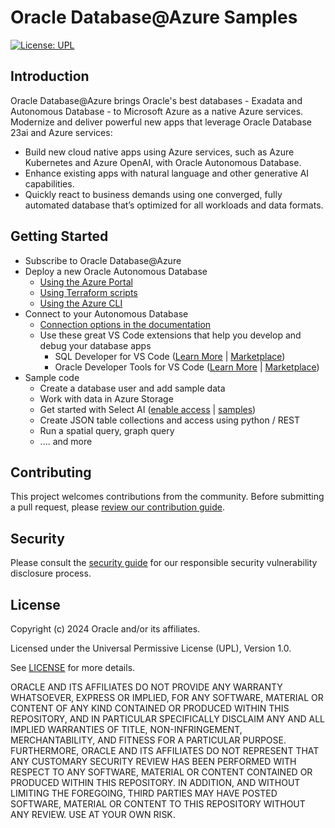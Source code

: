 # Oracle Database@Azure Samples

[![License: UPL](https://img.shields.io/badge/license-UPL-green)](https://img.shields.io/badge/license-UPL-green) 

## Introduction
Oracle Database@Azure brings Oracle's best databases - Exadata and Autonomous Database - to Microsoft Azure as a native Azure services. Modernize and deliver powerful new apps that leverage Oracle Database 23ai and Azure services:
* Build new cloud native apps using Azure services, such as Azure Kubernetes and Azure OpenAI, with Oracle Autonomous Database.
* Enhance existing apps with natural language and other generative AI capabilities.
* Quickly react to business demands using one converged, fully automated database that’s optimized for all workloads and data formats.

## Getting Started
* Subscribe to Oracle Database@Azure
* Deploy a new Oracle Autonomous Database 
    * [Using the Azure Portal](https://youtu.be/QOCvRr5CfeQ)
    * [Using Terraform scripts](https://github.com/oci-landing-zones/terraform-oci-multicloud-azure/tree/main)
    * [Using the Azure CLI](azure-cli/deploy-adb.md)
* Connect to your Autonomous Database
    * [Connection options in the documentation](https://docs.oracle.com/en/cloud/paas/autonomous-database/serverless/adbsb/connect-preparing.html)
    * Use these great VS Code extensions that help you develop and debug your database apps
        * SQL Developer for VS Code ([Learn More](https://www.oracle.com/database/sqldeveloper/vscode/) | [Marketplace](https://marketplace.visualstudio.com/items?itemName=Oracle.sql-developer))
        * Oracle Developer Tools for VS Code  ([Learn More](https://docs.oracle.com/en/database/oracle/developer-tools-for-vscode/getting-started/gettingstarted.html) | [Marketplace](https://marketplace.visualstudio.com/items?itemName=Oracle.oracledevtools))
* Sample code
    * Create a database user and add sample data
    * Work with data in Azure Storage
    * Get started with Select AI ([enable access](sql/select-ai-admin-enable.sql) | [samples](sql/select-ai-get-started.sql)) 
    * Create JSON table collections and access using python / REST
    * Run a spatial query, graph query
    * .... and more

<!--

### Prerequisites
MISSING

## Notes/Issues
MISSING

## URLs
* Nothing at this time

-->

## Contributing
<!-- If your project has specific contribution requirements, update the
    CONTRIBUTING.md file to ensure those requirements are clearly explained. -->

This project welcomes contributions from the community. Before submitting a pull
request, please [review our contribution guide](./CONTRIBUTING.md).

## Security

Please consult the [security guide](./SECURITY.md) for our responsible security
vulnerability disclosure process.

## License
Copyright (c) 2024 Oracle and/or its affiliates.

Licensed under the Universal Permissive License (UPL), Version 1.0.

See [LICENSE](LICENSE.txt) for more details.

ORACLE AND ITS AFFILIATES DO NOT PROVIDE ANY WARRANTY WHATSOEVER, EXPRESS OR IMPLIED, FOR ANY SOFTWARE, MATERIAL OR CONTENT OF ANY KIND CONTAINED OR PRODUCED WITHIN THIS REPOSITORY, AND IN PARTICULAR SPECIFICALLY DISCLAIM ANY AND ALL IMPLIED WARRANTIES OF TITLE, NON-INFRINGEMENT, MERCHANTABILITY, AND FITNESS FOR A PARTICULAR PURPOSE.  FURTHERMORE, ORACLE AND ITS AFFILIATES DO NOT REPRESENT THAT ANY CUSTOMARY SECURITY REVIEW HAS BEEN PERFORMED WITH RESPECT TO ANY SOFTWARE, MATERIAL OR CONTENT CONTAINED OR PRODUCED WITHIN THIS REPOSITORY. IN ADDITION, AND WITHOUT LIMITING THE FOREGOING, THIRD PARTIES MAY HAVE POSTED SOFTWARE, MATERIAL OR CONTENT TO THIS REPOSITORY WITHOUT ANY REVIEW. USE AT YOUR OWN RISK. 
